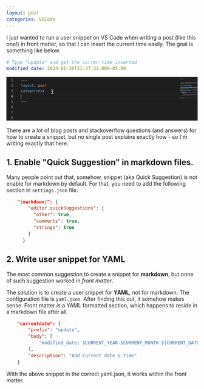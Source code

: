 ```yaml
---
layout: post
categories: VSCode
---
```


I just wanted to run a user snippet on VS Code when writing a post (like this one!) in front matter, so that I can insert the current time easily. The goal is something like below.

```yaml
# Type "update" and get the curren time inserted
modified_date: 2024-01-30T21:37:32.000-05:00
```

![frontmattersnippet](/images/2024-01-30/frontmattersnippet.gif)

There are a lot of blog posts and stackoverflow questions (and answers) for how to create a snippet, but no single post explains exactly how - so I'm writing exactly that here.

## 1. Enable "Quick Suggestion" in markdown files.
Many people point out that, somehow, snippet (aka Quick Suggestion) is not enable for markdown by default. For that, you need to add the following section in `settings.json` file.
```json
    "[markdown]": {
        "editor.quickSuggestions": {
          "other": true,
          "comments": true,
          "strings": true
        }
      }
```

## 2. Write user snippet for YAML
 The most common suggestion to create a snippet for **markdown**, but none of such suggestion worked in _front matter_. 

The solution is to create a user snippet for **YAML**, not for markdown. The configuration file is `yaml.json`. After finding this out, it somehow makes sense. Front matter _is_ a YAML formatted section, which happens to reside in a markdown file after all. 

```json
    "currentdate": {
        "prefix": "update",
        "body": [
            "modified_date: $CURRENT_YEAR-$CURRENT_MONTH-${CURRENT_DATE}T$CURRENT_HOUR:$CURRENT_MINUTE:$CURRENT_SECOND.000-05:00"
        ],
        "description": "Add Current date & time"
    }
```

With the above snippet in the correct yaml.json, it works within the front matter.
